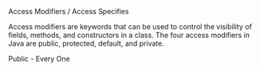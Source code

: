 Access Modifiers / Access Specifies

Access modifiers are keywords that can be used to control the visibility of fields, methods, and constructors in a class. The four access modifiers in Java are public, protected, default, and private.

Public - Every One
